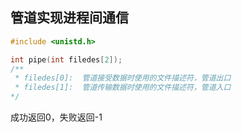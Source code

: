 ## 管道实现进程间通信

```C
#include <unistd.h>

int pipe(int filedes[2]);
/**
 * filedes[0]:  管道接受数据时使用的文件描述符，管道出口
 * filedes[1]:  管道传输数据时使用的文件描述符，管道入口
*/
```

成功返回0，失败返回-1

